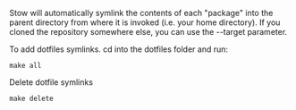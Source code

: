 Stow will automatically symlink the contents of each "package" into the parent directory from where it is invoked (i.e. your home directory). 
If you cloned the repository somewhere else, you can use the --target parameter.

To add dotfiles symlinks. cd into the dotfiles folder and run:
```
make all
```

Delete dotfile symlinks
```
make delete
```
